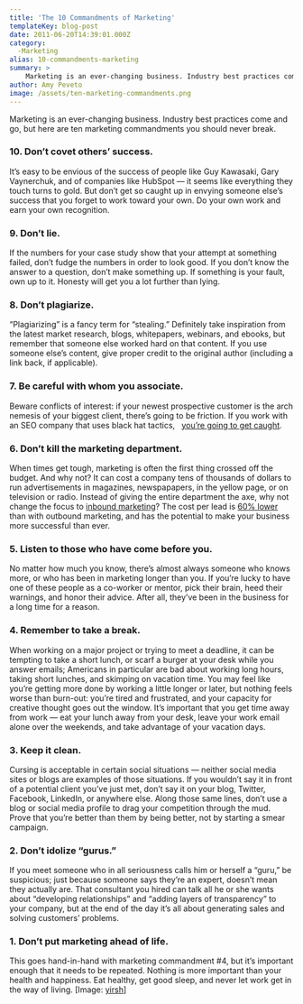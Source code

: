```yaml
---
title: 'The 10 Commandments of Marketing'
templateKey: blog-post
date: 2011-06-20T14:39:01.000Z
category: 
  -Marketing
alias: 10-commandments-marketing
summary: > 
  	Marketing is an ever-changing business. Industry best practices come and go, but here are ten marketing commandments you should never break.
author: Amy Peveto
image: /assets/ten-marketing-commandments.png
---
```


Marketing is an ever-changing business. Industry best practices come and go, but here are ten marketing commandments you should never break.

### 10\. Don’t covet others’ success.

It’s easy to be envious of the success of people like Guy Kawasaki, Gary Vaynerchuk, and of companies like HubSpot — it seems like everything they touch turns to gold. But don’t get so caught up in envying someone else’s success that you forget to work toward your own. Do your own work and earn your own recognition.

### 9\. Don’t lie.

If the numbers for your case study show that your attempt at something failed, don’t fudge the numbers in order to look good. If you don’t know the answer to a question, don’t make something up. If something is your fault, own up to it. Honesty will get you a lot further than lying.

### 8\. Don’t plagiarize.

“Plagiarizing” is a fancy term for “stealing.” Definitely take inspiration from the latest market research, blogs, whitepapers, webinars, and ebooks, but remember that someone else worked hard on that content. If you use someone else’s content, give proper credit to the original author (including a link back, if applicable).

### 7\. Be careful with whom you associate.   

Beware conflicts of interest: if your newest prospective customer is the arch nemesis of your biggest client, there’s going to be friction. If you work with an SEO company that uses black hat tactics,   [you’re going to get caught](https://searchengineland.com/new-york-times-exposes-j-c-penney-link-scheme-that-causes-plummeting-rankings-in-google-64529). 

### 6\. Don’t kill the marketing department.  

When times get tough, marketing is often the first thing crossed off the budget. And why not? It can cost a company tens of thousands of dollars to run advertisements in magazines, newspapapers, in the yellow page, or on television or radio. Instead of giving the entire department the axe, why not change the focus to [inbound marketing](http://www.digett.com/how-it-works)? The cost per lead is [60% lower](https://blog.hubspot.com/blog/tabid/6307/bid/5587/survey-inbound-marketing-cost-per-lead-is-60-lower-than-outbound.aspx) than with outbound marketing, and has the potential to make your business more successful than ever.   

### 5\. Listen to those who have come before you.   

No matter how much you know, there’s almost always someone who knows more, or who has been in marketing longer than you. If you’re lucky to have one of these people as a co-worker or mentor, pick their brain, heed their warnings, and honor their advice. After all, they’ve been in the business for a long time for a reason.

### 4\. Remember to take a break.

When working on a major project or trying to meet a deadline, it can be tempting to take a short lunch, or scarf a burger at your desk while you answer emails; Americans in particular are bad about working long hours, taking short lunches, and skimping on vacation time. You may feel like you’re getting more done by working a little longer or later, but nothing feels worse than burn-out: you’re tired and frustrated, and your capacity for creative thought goes out the window. It’s important that you get time away from work — eat your lunch away from your desk, leave your work email alone over the weekends, and take advantage of your vacation days.

### 3\. Keep it clean.

Cursing is acceptable in certain social situations — neither social media sites or blogs are examples of those situations. If you wouldn’t say it in front of a potential client you’ve just met, don’t say it on your blog, Twitter, Facebook, LinkedIn, or anywhere else. Along those same lines, don’t use a blog or social media profile to drag your competition through the mud. Prove that you’re better than them by being better, not by starting a smear campaign.

### 2\. Don’t idolize “gurus.”

If you meet someone who in all seriousness calls him or herself a “guru,” be suspicious; just because someone says they’re an expert, doesn’t mean they actually are. That consultant you hired can talk all he or she wants about “developing relationships” and “adding layers of transparency” to your company, but at the end of the day it’s all about generating sales and solving customers’ problems.

### 1\. Don’t put marketing ahead of life.

This goes hand-in-hand with marketing commandment #4, but it’s important enough that it needs to be repeated. Nothing is more important than your health and happiness. Eat healthy, get good sleep, and never let work get in the way of living. \[Image: [yirsh](http://www.freeimages.com/photo/top-10-1236936)\]
